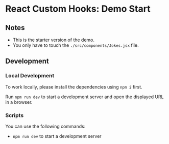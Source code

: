 # React Custom Hooks: Demo Start

## Notes

- This is the starter version of the demo.
- You only have to touch the `./src/components/Jokes.jsx` file.

## Development

### Local Development

To work locally, please install the dependencies using `npm i` first.

Run `npm run dev` to start a development server and open the displayed URL in a browser.

### Scripts

You can use the following commands:

- `npm run dev` to start a development server

